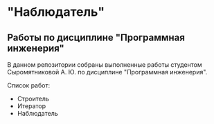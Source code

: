 # "Наблюдатель"
## Работы по дисциплине "Программная инженерия"
В данном репозитории собраны выполненные работы студентом Сыромятниковой А. Ю. по дисциплине "Программная инженерия".

Список работ:
- Строитель
- Итератор
- Наблюдатель
